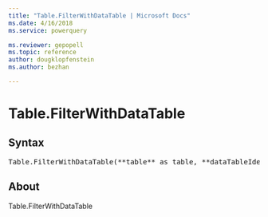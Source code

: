 ```yaml
---
title: "Table.FilterWithDataTable | Microsoft Docs"
ms.date: 4/16/2018
ms.service: powerquery

ms.reviewer: gepopell
ms.topic: reference
author: dougklopfenstein
ms.author: bezhan

---
```

# Table.FilterWithDataTable

## Syntax

<pre>
Table.FilterWithDataTable(**table** as table, **dataTableIdentifier** as text) as any
</pre>

## About
Table.FilterWithDataTable


